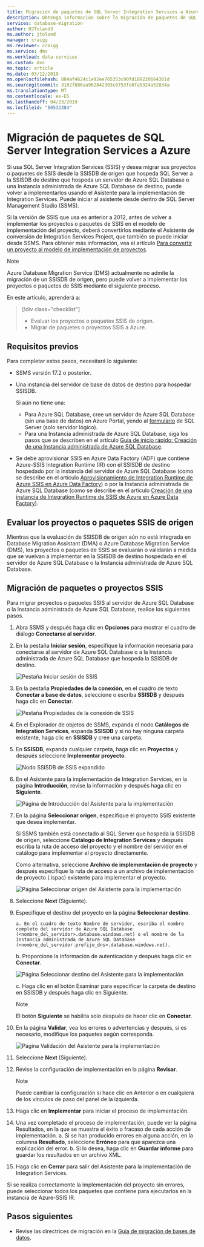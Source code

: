 ```yaml
---
title: Migración de paquetes de SQL Server Integration Services a Azure | Microsoft Docs
description: Obtenga información sobre la migración de paquetes de SQL Server Integration Services a Azure.
services: database-migration
author: HJToland3
ms.author: jtoland
manager: craigg
ms.reviewer: craigg
ms.service: dms
ms.workload: data-services
ms.custom: mvc
ms.topic: article
ms.date: 03/12/2019
ms.openlocfilehash: 884af4624c1e92ee765353c90fd189220664381d
ms.sourcegitcommit: 3102f886aa962842303c8753fe8fa5324a52834a
ms.translationtype: MT
ms.contentlocale: es-ES
ms.lasthandoff: 04/23/2019
ms.locfileid: "60532384"
---
```

# <a name="migrate-sql-server-integration-services-packages-to-azure"></a>Migración de paquetes de SQL Server Integration Services a Azure
Si usa SQL Server Integration Services (SSIS) y desea migrar sus proyectos o paquetes de SSIS desde la SSISDB de origen que hospeda SQL Server a la SSISDB de destino que hospeda un servidor de Azure SQL Database o una Instancia administrada de Azure SQL Database de destino, puede volver a implementarlos usando el Asistente para la implementación de Integration Services. Puede iniciar al asistente desde dentro de SQL Server Management Studio (SSMS).

Si la versión de SSIS que usa es anterior a 2012, antes de volver a implementar los proyectos o paquetes de SSIS en el modelo de implementación del proyecto, deberá convertirlos mediante el Asistente de conversión de Integration Services Project, que también se puede iniciar desde SSMS. Para obtener más información, vea el artículo [Para convertir un proyecto al modelo de implementación de proyectos](https://docs.microsoft.com/sql/integration-services/packages/deploy-integration-services-ssis-projects-and-packages?view=sql-server-2017#convert).

> [!NOTE]
> Azure Database Migration Service (DMS) actualmente no admite la migración de un SSISDB de origen, pero puede volver a implementar los proyectos o paquetes de SSIS mediante el siguiente proceso. 

En este artículo, aprenderá a:
> [!div class="checklist"]
> * Evaluar los proyectos o paquetes SSIS de origen.
> * Migrar de paquetes o proyectos SSIS a Azure.

## <a name="prerequisites"></a>Requisitos previos
Para completar estos pasos, necesitará lo siguiente:

- SSMS versión 17.2 o posterior.
- Una instancia del servidor de base de datos de destino para hospedar SSISDB.
 
  Si aún no tiene una:
    - Para Azure SQL Database, cree un servidor de Azure SQL Database (sin una base de datos) en Azure Portal, yendo al [formulario](https://ms.portal.azure.com/#create/Microsoft.SQLServer) de SQL Server (solo servidor lógico).
    - Para una Instancia administrada de Azure SQL Database, siga los pasos que se describen en el artículo [Guía de inicio rápido: Creación de una Instancia administrada de Azure SQL Database](https://docs.microsoft.com/azure/sql-database/sql-database-managed-instance-get-started).

- Se debe aprovisionar SSIS en Azure Data Factory (ADF) que contiene Azure-SSIS Integration Runtime (IR) con el SSISDB de destino hospedado por la instancia del servidor de Azure SQL Database (como se describe en el artículo [Aprovisionamiento de Integration Runtime de Azure SSIS en Azure Data Factory](https://docs.microsoft.com/azure/data-factory/tutorial-deploy-ssis-packages-azure)) o por la Instancia administrada de Azure SQL Database (como se describe en el artículo [Creación de una instancia de Integration Runtime de SSIS de Azure en Azure Data Factory](https://docs.microsoft.com/azure/data-factory/create-azure-ssis-integration-runtime)). 

## <a name="assess-source-ssis-projectspackages"></a>Evaluar los proyectos o paquetes SSIS de origen
Mientras que la evaluación de SSISDB de origen aún no está integrada en Database Migration Assistant (DMA) o Azure Database Migration Service (DMS), los proyectos o paquetes de SSIS se evaluarán o validarán a medida que se vuelvan a implementar en la SSISDB de destino hospedada en el servidor de Azure SQL Database o la Instancia administrada de Azure SQL Database.

## <a name="migrate-ssis-projectspackages"></a>Migración de paquetes o proyectos SSIS
Para migrar proyectos o paquetes SSIS al servidor de Azure SQL Database o la Instancia administrada de Azure SQL Database, realice los siguientes pasos.

1.  Abra SSMS y después haga clic en **Opciones** para mostrar el cuadro de diálogo **Conectarse al servidor**.

2.  En la pestaña **Iniciar sesión**, especifique la información necesaria para conectarse al servidor de Azure SQL Database o a la Instancia administrada de Azure SQL Database que hospeda la SSISDB de destino.

    ![Pestaña Iniciar sesión de SSIS](media/how-to-migrate-ssis-packages/dms-ssis-login-tab.png)
 
3.  En la pestaña **Propiedades de la conexión**, en el cuadro de texto **Conectar a base de datos**, seleccione o escriba **SSISDB** y después haga clic en **Conectar**.

    ![Pestaña Propiedades de la conexión de SSIS](media/how-to-migrate-ssis-packages/dms-ssis-conncetion-properties-tab.png)

4.  En el Explorador de objetos de SSMS, expanda el nodo **Catálogos de Integration Services**, expanda **SSISDB** y si no hay ninguna carpeta existente, haga clic en **SSISDB** y cree una carpeta.

5.  En **SSISDB**, expanda cualquier carpeta, haga clic en **Proyectos** y después seleccione **Implementar proyecto**.

    ![Nodo SSISDB de SSIS expandido](media/how-to-migrate-ssis-packages/dms-ssis-ssisdb-node-expanded.png)

6.  En el Asistente para la implementación de Integration Services, en la página **Introducción**, revise la información y después haga clic en **Siguiente**.

    ![Página de Introducción del Asistente para la implementación](media/how-to-migrate-ssis-packages/dms-deployment-wizard-introduction-page.png)

7.  En la página **Seleccionar origen**, especifique el proyecto SSIS existente que desea implementar.

    Si SSMS también está conectado al SQL Server que hospeda la SSISDB de origen, seleccione **Catálogo de Integration Services** y después escriba la ruta de acceso del proyecto y el nombre del servidor en el catálogo para implementar el proyecto directamente.

    Como alternativa, seleccione **Archivo de implementación de proyecto** y después especifique la ruta de acceso a un archivo de implementación de proyecto (.ispac) existente para implementar el proyecto.

    ![Página Seleccionar origen del Asistente para la implementación](media/how-to-migrate-ssis-packages/dms-deployment-wizard-select-source-page.png)
 
8.  Seleccione **Next** (Siguiente).
9.  Especifique el destino del proyecto en la página **Seleccionar destino**.

        a. En el cuadro de texto Nombre de servidor, escriba el nombre completo del servidor de Azure SQL Database (<nombre_del_servidor>.database.windows.net) o el nombre de la Instancia administrada de Azure SQL Database (<nombre_del_servidor.prefijo_dns>.database.windows.net).
 
       b. Proporcione la información de autenticación y después haga clic en **Conectar**.
    
       ![Página Seleccionar destino del Asistente para la implementación](media/how-to-migrate-ssis-packages/dms-deployment-wizard-select-destination-page.png)

    c. Haga clic en el botón Examinar para especificar la carpeta de destino en SSISDB y después haga clic en Siguiente.

    > [!NOTE]
    > El botón **Siguiente** se habilita solo después de hacer clic en **Conectar**. 

10. En la página **Validar**, vea los errores o advertencias y después, si es necesario, modifique los paquetes según corresponda.

    ![Página Validación del Asistente para la implementación](media/how-to-migrate-ssis-packages/dms-deployment-wizard-validate-page.png)

11. Seleccione **Next** (Siguiente).

12. Revise la configuración de implementación en la página **Revisar**.

    > [!NOTE]
    > Puede cambiar la configuración si hace clic en Anterior o en cualquiera de los vínculos de paso del panel de la izquierda.

13. Haga clic en **Implementar** para iniciar el proceso de implementación.

14. Una vez completado el proceso de implementación, puede ver la página Resultados, en la que se muestra el éxito o fracaso de cada acción de implementación.
     a. Si se han producido errores en alguna acción, en la columna **Resultado**, seleccione **Erróneo** para que aparezca una explicación del error.
    b. Si lo desea, haga clic en **Guardar informe** para guardar los resultados en un archivo XML.

15. Haga clic en **Cerrar** para salir del Asistente para la implementación de Integration Services.

Si se realiza correctamente la implementación del proyecto sin errores, puede seleccionar todos los paquetes que contiene para ejecutarlos en la instancia de Azure-SSIS IR.

## <a name="next-steps"></a>Pasos siguientes
- Revise las directrices de migración en la [Guía de migración de bases de datos](https://datamigration.microsoft.com/).